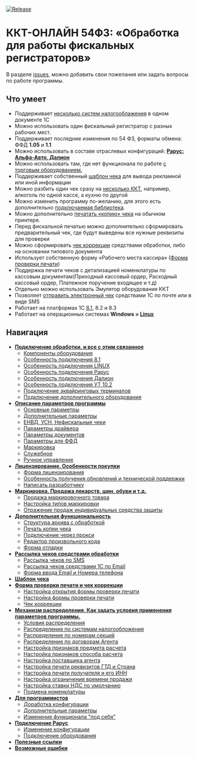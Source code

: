 [![Release](https://img.shields.io/github/tag/andrei-karpov/1c_kkt_54fz.svg?label=Last%20release&a)](https://github.com/andrei-karpov/1c_kkt_54fz/releases)

# ККТ-ОНЛАЙН 54ФЗ: «Обработка для работы фискальных регистраторов» #

В разделе [issues](https://github.com/andrei-karpov/1c_kkt_54fz/issues), можно добавить свои пожелания или задать вопросы по работе программы.

## Что умеет ##

- Поддерживает [несколько cистем налогооблажения](Механизм%20распределения.md#распределение-по-системам-налогообложения) в одном документе 1С
- Можно использовать один фискальный регистратор с разных рабочих мест.
- Поддерживает последние изменения по 54 ФЗ, форматы обмена: ФФД **1.05** и **1.1**
- Можно использовать в составе отраслевых конфигураций: [**Рарус: Альфа-Авто, Далион**](Подключение.md#особенность-подключения-рарус)
- Можно использовать там, где нет функционала по работе [с торговым оборудованием.](Инструкция.md#форма-отладки)
- Поддерживает собственный [шаблон чека](Шаблон%20документа.md#шаблон-документа-печати) для вывода рекламной или иной информации
- Можно разбить один чек сразу на [несколько ККТ](Подключение.md#подключение-дополнительного-оборудования), например, алкоголь по одной кассе, а кухню по другой
- Можно изменить программу по-желанию, для этого есть дополнительно [подключаемая библиотека](Для%20программистов.md#изменение-функционала-под-себя).
- Можно дополнительно [печатать «копию» чека](Инструкция.md#печать-копии-чека) на обычном принтере.
- Перед фискальной печатью можно дополнительно сформировать предварительный чек, где будут выведены все нужные реквизиты для проверки
- Можно сформировать [чек коррекции](Форма%20проверки%20печати%20и%20Чек%20Коррекции.md#чек-коррекции) средствами обработки, либо на основании типового документа
- Использует собственную форму «Рабочего места кассира» ([Форма проверки печати](Форма%20проверки%20печати%20и%20Чек%20Коррекции.md))
- Поддержка печати чеков с детализацией номенклатуры по кассовым документам(Приходный кассовый ордер, Расходный кассовый ордер, Платежное поручение входящее и т.д)
- Отдельно можно использовать Эмулятор оборудования ККТ
- Позволяет [отправить электронный чек](Управление%20рассылкой.md) средствами 1С по почте или в виде SMS
- Работает на платформах 1С [8.1](Подключение.md#особенность-подключения-81), 8.2 и 8.3
- Работает на операционных системах **Windows** и [**Linux**](Подключение.md#особенность-подключения-linux)

## Навигация ##

- [**Подключение обработки, и все с этим связанное**](Подключение.md)
  - [Компоненты оборудования](Подключение.md#компоненты-оборудования)
  - [Особенность подключения 8.1](Подключение.md#особенность-подключения-81)
  - [Особенность подключения LINUX](Подключение.md#особенность-подключения-linux)
  - [Особенность подключения Рарус](Подключение.md#особенность-подключения-рарус)
  - [Особенность подключения Далион](Подключение.md#особенность-подключения-далион)
  - [Особенность подключения УТ 10.2](Подключение.md#особенность-подключения-ут-102)
  - [Подключение эквайринговых терминалов](Подключение.md#подключение-эквайринговых-терминалов)
  - [Подключение дополнительного оборудования](Подключение.md#подключение-дополнительного-оборудования)
- [**Описание параметров программы**](Описание%20параметров.md)
  - [Основные параметры](Описание%20параметров.md#основные-параметры)
  - [Дополнительные параметры](Описание%20параметров.md#дополнительные-параметры)
  - [ЕНВД, УСН, Нефискальные чеки](Описание%20параметров.md#енвд-усн-нефискальные-чеки)
  - [Параметры драйвера](Описание%20параметров.md#параметры-драйвера)
  - [Параметры документов](Описание%20параметров.md#параметры-документов)
  - [Параметры для ФФД](Описание%20параметров.md#параметры-для-ффд)
  - [Маркировка](Описание%20параметров.md#маркировка)
  - [Служебное](Описание%20параметров.md#служебное)
  - [Ручное управление](Описание%20параметров.md#ручное-управление)
- [**Лицензирование. Особенности покупки**](Лицензирование.md)
  - [Форма лицензирования](Лицензирование.md#форма-лицензирования)
  - [Особенность получения обновлений и технической поддержки](Лицензирование.md#особенность-получения-обновлений-и-технической-поддержки)
  - [Написать разработчику](Лицензирование.md#написать-разработчику)
- [**Маркировка. Продажа лекарств, шин, обуви и т.д.**](Маркировка.md)
  - [Продажа маркировочного товара](Маркировка.md#продажа-маркировочного-товара)
  - [Настройка типов маркировки](Маркировка.md#настройка-типов-маркировки)
  - [Отражение продаж индивидуальных средства защиты](Маркировка.md#отражение-продаж-индивидуальных-средства-защиты)
- [**Дополнительная функциональность**](Инструкция.md)
  - [Структура архива с обработкой](Инструкция.md#структура-архива-с-обработкой)
  - [Печать копии чека](Инструкция.md#печать-копии-чека)
  - [Подключение через прокси](Инструкция.md#подключение-через-прокси)
  - [Редактор произвольного кода](Инструкция.md#редактор-произвольного-кода)
  - [Форма отладки](Инструкция.md#форма-отладки)
- [**Рассылка чеков средствами обработки**](Управление%20рассылкой.md)
  - [Рассылка чеков по SMS](Управление%20рассылкой.md#рассылка-чеков-по-sms)
  - [Рассылка чеков средствами 1С по Email](Управление%20рассылкой.md#рассылка-чеков-средствами-1с-по-email)
  - [Форма ввода Email и Номера телефона](Управление%20рассылкой.md#форма-ввода-email-и-номера-телефона)
- [**Шаблон чека**](Шаблон%20документа.md)
- [**Форма проверки печати и чек коррекции**](Форма%20проверки%20печати%20и%20Чек%20Коррекции.md)
  - [Настройка открытия формы проверки печати](Форма%20проверки%20печати%20и%20Чек%20Коррекции.md#настройка-открытия-формы-проверки-печати)
  - [Настройка формы проверки печати](Форма%20проверки%20печати%20и%20Чек%20Коррекции.md#настройка-формы-проверки-печати)
  - [Чек коррекции](Форма%20проверки%20печати%20и%20Чек%20Коррекции.md#чек-коррекции)
- [**Механизм распределения. Как задать условия применения параметров программы.**](Механизм%20распределения.md)
  - [Условия распределения](Механизм%20распределения.md#условия-распределения)
  - [Распределение по системам налогообложения](Механизм%20распределения.md#распределение-по-системам-налогообложения)
  - [Распределение по номерам секций](Механизм%20распределения.md#распределение-по-номерам-секций)
  - [Распределение по договорам Агента](Механизм%20распределения.md#распределение-по-договорам-агента)
  - [Настройка признаков предмета расчета](Механизм%20распределения.md#настройка-признаков-предмета-расчета)
  - [Настройка признаков способа расчета](Механизм%20распределения.md#настройка-признаков-способа-расчета)
  - [Настройка поставщика агента](Механизм%20распределения.md#настройка-поставщика-агента)
  - [Настройка печати реквизитов ГТД и Страна](Механизм%20распределения.md#настройка-печати-реквизитов-гтд-и-страна)
  - [Настройка печати получателя и его ИНН](Механизм%20распределения.md#настройка-печати-получателя-и-его-инн)
  - [Настройка ограничения времени продажи](Механизм%20распределения.md#настройка-ограничения-времени-продажи)
  - [Настройка ставки НДС по умолчанию](Механизм%20распределения.md#настройка-ставки-ндс-по-умолчанию)
  - [Подмена номенклатуры](Механизм%20распределения.md#подмена-номенклатуры)
- [**Для программистов**](Для%20программистов.md)
  - [Доработка конфигурации](Для%20программистов.md#доработка-конфигурации)
  - [Дополнительные параметры](Для%20программистов.md#дополнительные-параметры)
  - [Изменение функционала "под себя"](Для%20программистов.md#изменение-функционала-под-себя)
- [**Подключение Рарус**](Подключение%20Рарус.md)
  - [Изменение конфигурации](Подключение%20Рарус.md#изменение-конфигурации)
  - [Подключение оборудования](Подключение%20Рарус.md#подключение-оборудования)
- [**Полезные ссылки**](Полезные%20ссылки.md)
- [**Возможные ошибки**](Возможные%20ошибки.md)
